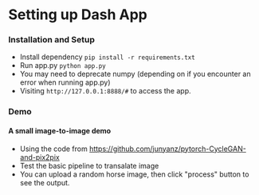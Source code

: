 # Setting up Dash App

### Installation and Setup

- Install dependency  ```pip install -r requirements.txt``` 
- Run app.py  ```python app.py```
- You may need to deprecate numpy (depending on if you encounter an error when running app.py)
- Visiting ```http://127.0.0.1:8888/#``` to access the app.

### Demo

#### A small image-to-image demo 
- Using the code from https://github.com/junyanz/pytorch-CycleGAN-and-pix2pix
- Test the basic pipeline to transalate image
- You can upload a random horse image, then click "process" button to see the output.

